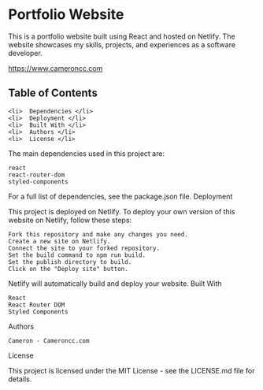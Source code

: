 # Portfolio Website

This is a portfolio website built using React and hosted on Netlify. The website showcases my skills, projects, and experiences as a software developer.

https://www.cameroncc.com

## Table of Contents
    <li>  Dependencies </li>
    <li>  Deployment </li>
    <li>  Built With </li>
    <li>  Authors </li>
    <li>  License </li>

The main dependencies used in this project are:

    react
    react-router-dom
    styled-components

For a full list of dependencies, see the package.json file.
Deployment

This project is deployed on Netlify. To deploy your own version of this website on Netlify, follow these steps:

    Fork this repository and make any changes you need.
    Create a new site on Netlify.
    Connect the site to your forked repository.
    Set the build command to npm run build.
    Set the publish directory to build.
    Click on the "Deploy site" button.

Netlify will automatically build and deploy your website.
Built With

    React
    React Router DOM
    Styled Components

Authors

    Cameron - Cameroncc.com

License

This project is licensed under the MIT License - see the LICENSE.md file for details.
